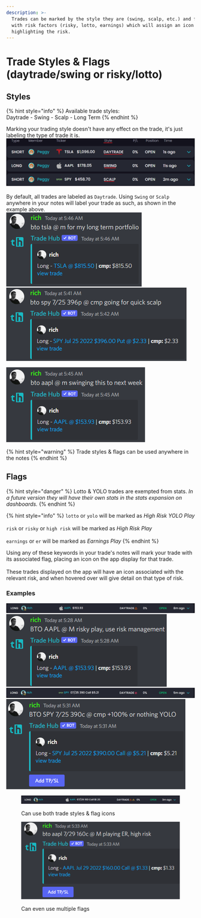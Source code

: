 ```yaml
---
description: >-
  Trades can be marked by the style they are (swing, scalp, etc.) and flagged
  with risk factors (risky, lotto, earnings) which will assign an icon
  highlighting the risk.
---
```


# Trade Styles & Flags (daytrade/swing or risky/lotto)

## Styles

{% hint style="info" %}
Available trade styles:\
Daytrade - Swing - Scalp - Long Term
{% endhint %}

Marking your trading style doesn't have any effect on the trade, it's just labeling the type of trade it is.\
![](<../../.gitbook/assets/image (119).png>)\
\
By default, all trades are labeled as `Daytrade`. Using `Swing` or `Scalp` anywhere in your notes will label your trade as such, as shown in the example above.\
![](<../../.gitbook/assets/image (97).png>)<img src="../../.gitbook/assets/image (12).png" alt="" data-size="original">

![Style keywords can be used as verbs](<../../.gitbook/assets/image (13).png>)

{% hint style="warning" %}
Trade styles & flags can be used anywhere in the notes
{% endhint %}

## Flags

{% hint style="danger" %}
Lotto & YOLO trades are exempted from stats. _In a future version they will have their own stats in the stats expansion on dashboards._
{% endhint %}

{% hint style="info" %}
`lotto` or `yolo` will be marked as _High Risk YOLO Play_\
\
`risk` or `risky` or `high risk` will be marked as _High Risk Play_\
\
`earnings` or `er` will be marked as _Earnings Play_
{% endhint %}

Using any of these keywords in your trade's notes will mark your trade with its associated flag, placing an icon on the app display for that trade. \
\
These trades displayed on the app will have an icon associated with the relevant risk, and when hovered over will give detail on that type of risk.

### Examples

<img src="../../.gitbook/assets/image (22).png" alt="" data-size="line">\
![](<../../.gitbook/assets/image (85).png>)\
<img src="../../.gitbook/assets/image (65).png" alt="" data-size="line">\
![](<../../.gitbook/assets/image (31).png>)

<figure><img src="../../.gitbook/assets/image (174).png" alt=""><figcaption><p>Can use both trade styles &#x26; flag icons</p></figcaption></figure>

<figure><img src="../../.gitbook/assets/image (161).png" alt=""><figcaption><p>Can even use multiple flags</p></figcaption></figure>
